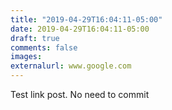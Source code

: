 ```yaml
---
title: "2019-04-29T16:04:11-05:00"
date: 2019-04-29T16:04:11-05:00
draft: true
comments: false
images:
externalurl: www.google.com
---
```

Test link post. No need to commit
